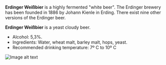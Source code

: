 **Erdinger Weißbier** is a  highly fermented "white beer". The Erdinger brewery has been founded in 1886 by Johann Kienle in Erding. There exist nine other versions of the Erdinger beer.

**Erdinger Weißbier** is a yeast cloudy beer.

- Alcohol: 5,3%.
- Ingredients: Water, wheat malt, barley malt, hops, yeast.
- Recommended drinking temperature: 7º C to 10º C

![Image alt text](https://live.staticflickr.com/65535/53138717305_7830a910c0.jpg)
